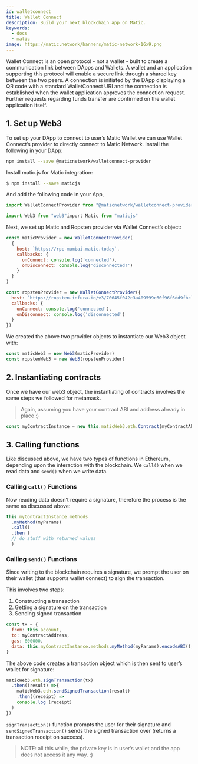 ```yaml
---
id: walletconnect
title: Wallet Connect
description: Build your next blockchain app on Matic.
keywords:
  - docs
  - matic
image: https://matic.network/banners/matic-network-16x9.png 
---
```

Wallet Connect is an open protocol - not a wallet - built to create a communication link between DApps and Wallets. A wallet and an application supporting this protocol will enable a secure link through a shared key between the two peers. A connection is initiated by the DApp displaying a QR code with a standard WalletConnect URI and the connection is established when the wallet application approves the connection request. Further requests regarding funds transfer are confirmed on the wallet application itself.

## 1. Set up Web3

To set up your DApp to connect to user’s Matic Wallet we can use Wallet Connect’s provider to directly connect to Matic Network. Install the following in your DApp:

```bash
npm install --save @maticnetwork/walletconnect-provider
```

Install matic.js for Matic integration:

```bash
$ npm install --save maticjs
```
And add the following code in your App,

```js
import WalletConnectProvider from "@maticnetwork/walletconnect-provider"

import Web3 from "web3"import Matic from "maticjs"
```

Next, we set up Matic and Ropsten provider via Wallet Connect’s object:

```javascript
const maticProvider = new WalletConnectProvider(
  {
    host: `https://rpc-mumbai.matic.today`,
    callbacks: {
      onConnect: console.log('connected'),
      onDisconnect: console.log('disconnected!')
    }
  }
)

const ropstenProvider = new WalletConnectProvider({
  host: `https://ropsten.infura.io/v3/70645f042c3a409599c60f96f6dd9fbc`,
  callbacks: {
    onConnect: console.log('connected'),
    onDisconnect: console.log('disconnected')
  }
})
```
We created the above two provider objects to instantiate our Web3 object with:


```js
const maticWeb3 = new Web3(maticProvider)
const ropstenWeb3 = new Web3(ropstenProvider)
```


## 2. Instantiating contracts

Once we have our web3 object, the instantiating of contracts involves the same steps we followed for metamask.

> Again, assuming you have your contract ABI and address already in place :)

```js
const myContractInstance = new this.maticWeb3.eth.Contract(myContractAbi, myContractAddress)
```

## 3. Calling functions

Like discussed above, we have two types of functions in Ethereum, depending upon the interaction with the blockchain. We `call()` when we read data and `send()` when we write data.

### Calling `call()` Functions

Now reading data doesn’t require a signature, therefore the process is the same as discussed above:

```js
this.myContractInstance.methods
  .myMethod(myParams)
  .call()
  .then (
  // do stuff with returned values
  )
```
### Calling `send()` Functions

Since writing to the blockchain requires a signature, we prompt the user on their wallet (that supports wallet connect) to sign the transaction. 

This involves two steps: 
1. Constructing a transaction 
2. Getting a signature on the transaction 
3. Sending signed transaction


```js
const tx = {
  from: this.account,
  to: myContractAddress,
  gas: 800000,
  data: this.myContractInstance.methods.myMethod(myParams).encodeABI(),
}
```


The above code creates a transaction object which is then sent to user’s wallet for signature:


```js
maticWeb3.eth.signTransaction(tx)
  .then((result) =>{
    maticWeb3.eth.sendSignedTransaction(result)
    .then((receipt) => 
    console.log (receipt)
  )
})
```

`signTransaction()` function prompts the user for their signature and `sendSignedTransaction()` sends the signed transaction over (returns a transaction receipt on success).

> NOTE: all this while, the private key is in user’s wallet and the app does not access it any way. :)
